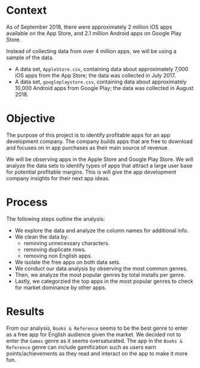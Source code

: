 # Context

As of September 2018, there were approximately 2 million iOS apps available on the App Store, and 2.1 million Android apps on Google Play Store.  

Instead of collecting data from over 4 million apps, we will be using a sample of the data.

- A data set, `AppleStore.csv`, containing data about approximately 7,000 iOS apps from the App Store; the data was collected in July 2017.
- A data set, `googleplaystore.csv`, containing data about approximately 10,000 Android apps from Google Play; the data was collected in August 2018.

# Objective

The purpose of this project is to identify profitable apps for an app development company. The company builds apps that are free to download and focuses on in app purchases as their main source of revenue.

We will be observing apps in the Apple Store and Google Play Store. We will analyze the data sets to identify types of apps that attract a large user base for potential profitable margins. This is will give the app development company insights for their next app ideas.

# Process

The following steps outline the analysis:

- We explore the data and analyze the column names for additional info.
- We clean the data by:
  - removing unnecessary characters.
  - removing duplicate rows.
  - removing non English apps.
- We isolate the free apps on both data sets.
- We conduct our data analysis by observing the most common genres.
- Then, we analyze the most popular genres by total installs per genre.
- Lastly, we categorzied the top apps in the most popular genres to check for market dominance by other apps.

# Results

From our analysis, `Books & Reference` seems to be the best genre to enter as a free app for English audience given the market.
We decided not to enter the `Games` genre as it seems oversaturated.
The app in the `Books & Reference` genre can include gamification such as users earn points/achievements as they read and interact on the app to make it more fun.
